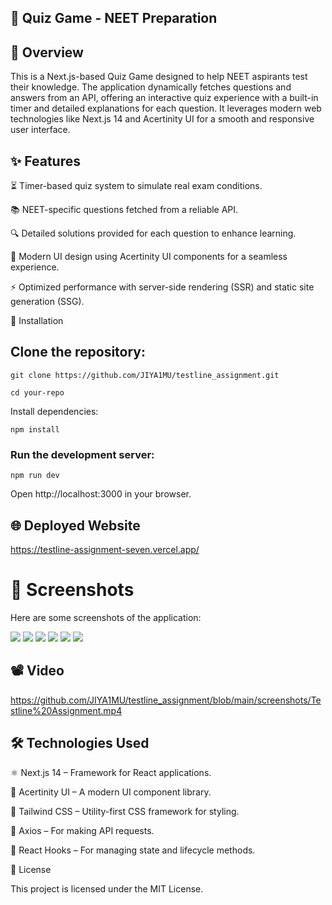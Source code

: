 ## 🎯 Quiz Game - NEET Preparation


## 📌 Overview

This is a Next.js-based Quiz Game designed to help NEET aspirants test their knowledge. The application dynamically fetches questions and answers from an API, offering an interactive quiz experience with a built-in timer and detailed explanations for each question. It leverages modern web technologies like Next.js 14 and Acertinity UI for a smooth and responsive user interface.

## ✨ Features

⏳ Timer-based quiz system to simulate real exam conditions.

📚 NEET-specific questions fetched from a reliable API.

🔍 Detailed solutions provided for each question to enhance learning.

🎨 Modern UI design using Acertinity UI components for a seamless experience.

⚡ Optimized performance with server-side rendering (SSR) and static site generation (SSG).

🚀 Installation

## Clone the repository:

```git clone https://github.com/JIYA1MU/testline_assignment.git```

```cd your-repo```

Install dependencies:

```npm install```

### Run the development server:

```npm run dev```

Open http://localhost:3000 in your browser.

## 🌐 Deployed Website

https://testline-assignment-seven.vercel.app/

# 📸 Screenshots

Here are some screenshots of the application:

<img src="https://github.com/JIYA1MU/testline_assignment/blob/main/screenshots/1.png" />

<img src="https://github.com/JIYA1MU/testline_assignment/blob/main/screenshots/2.png" />

<img src="https://github.com/JIYA1MU/testline_assignment/blob/main/screenshots/3.png" />

<img src="https://github.com/JIYA1MU/testline_assignment/blob/main/screenshots/4.png" />

<img src="https://github.com/JIYA1MU/testline_assignment/blob/main/screenshots/5.png" />

<img src="https://github.com/JIYA1MU/testline_assignment/blob/main/screenshots/6.png" />

## 📽️ Video
https://github.com/JIYA1MU/testline_assignment/blob/main/screenshots/Testline%20Assignment.mp4

## 🛠 Technologies Used

⚛ Next.js 14 – Framework for React applications.

🎨 Acertinity UI – A modern UI component library.

💨 Tailwind CSS – Utility-first CSS framework for styling.

🔗 Axios – For making API requests.

🔄 React Hooks – For managing state and lifecycle methods.

📜 License

This project is licensed under the MIT License.
